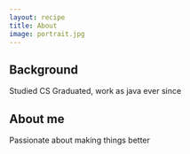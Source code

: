 ```yaml
---
layout: recipe
title: About
image: portrait.jpg
---
```




## Background

Studied CS
Graduated, work as java ever since


## About me
Passionate about making things better